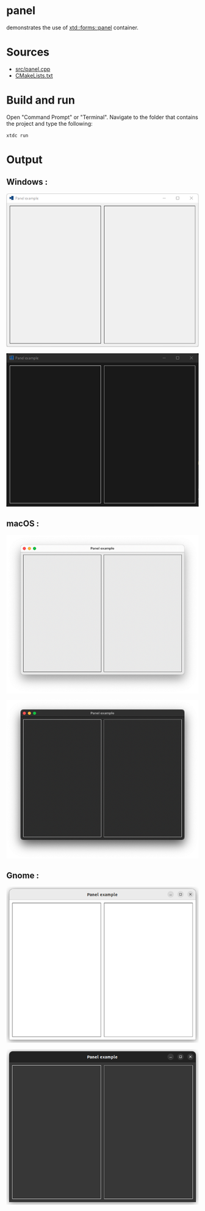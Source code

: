 # panel

demonstrates the use of [xtd::forms::panel](https://gammasoft71.github.io/xtd/reference_guides/latest/classxtd_1_1forms_1_1panel.html) container.

# Sources

* [src/panel.cpp](src/panel.cpp)
* [CMakeLists.txt](CMakeLists.txt)

# Build and run

Open "Command Prompt" or "Terminal". Navigate to the folder that contains the project and type the following:

```shell
xtdc run
```

# Output

## Windows :

![Screenshot](../../../../docs/pictures/examples/panel_w.png)

![Screenshot](../../../../docs/pictures/examples/panel_wd.png)

## macOS :

![Screenshot](../../../../docs/pictures/examples/panel_m.png)

![Screenshot](../../../../docs/pictures/examples/panel_md.png)

## Gnome :

![Screenshot](../../../../docs/pictures/examples/panel_g.png)

![Screenshot](../../../../docs/pictures/examples/panel_gd.png)
